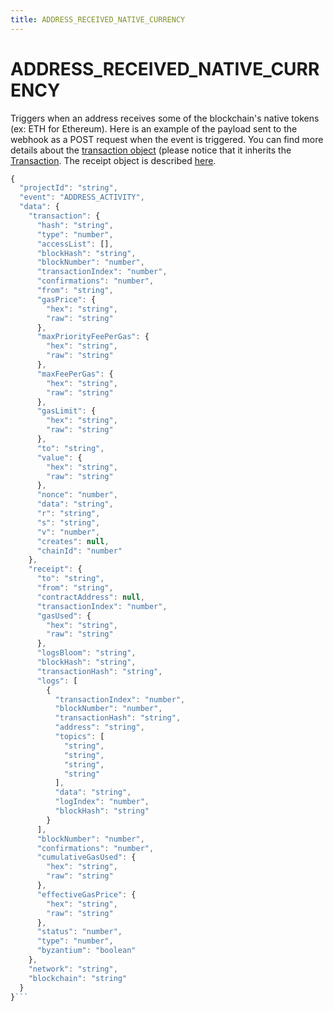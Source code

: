 ```yaml
---
title: ADDRESS_RECEIVED_NATIVE_CURRENCY
---
```


# ADDRESS_RECEIVED_NATIVE_CURRENCY

Triggers when an address receives some of the blockchain's native tokens (ex: ETH for Ethereum).
Here is an example of the payload sent to the webhook as a POST request when the event is triggered.
You can find more details about the [transaction object](https://docs.ethers.io/v5/api/providers/types/#providers-TransactionResponse) (please notice that it inherits the [Transaction](https://docs.ethers.io/v5/api/utils/transactions/#Transaction).
The receipt object is described [here](https://docs.ethers.io/v5/api/providers/types/#providers-TransactionReceipt).

```jsx
{
  "projectId": "string",
  "event": "ADDRESS_ACTIVITY",
  "data": {
    "transaction": {
      "hash": "string",
      "type": "number",
      "accessList": [],
      "blockHash": "string",
      "blockNumber": "number",
      "transactionIndex": "number",
      "confirmations": "number",
      "from": "string",
      "gasPrice": {
        "hex": "string",
        "raw": "string"
      },
      "maxPriorityFeePerGas": {
        "hex": "string",
        "raw": "string"
      },
      "maxFeePerGas": {
        "hex": "string",
        "raw": "string"
      },
      "gasLimit": {
        "hex": "string",
        "raw": "string"
      },
      "to": "string",
      "value": {
        "hex": "string",
        "raw": "string"
      },
      "nonce": "number",
      "data": "string",
      "r": "string",
      "s": "string",
      "v": "number",
      "creates": null,
      "chainId": "number"
    },
    "receipt": {
      "to": "string",
      "from": "string",
      "contractAddress": null,
      "transactionIndex": "number",
      "gasUsed": {
        "hex": "string",
        "raw": "string"
      },
      "logsBloom": "string",
      "blockHash": "string",
      "transactionHash": "string",
      "logs": [
        {
          "transactionIndex": "number",
          "blockNumber": "number",
          "transactionHash": "string",
          "address": "string",
          "topics": [
            "string",
            "string",
            "string",
            "string"
          ],
          "data": "string",
          "logIndex": "number",
          "blockHash": "string"
        }
      ],
      "blockNumber": "number",
      "confirmations": "number",
      "cumulativeGasUsed": {
        "hex": "string",
        "raw": "string"
      },
      "effectiveGasPrice": {
        "hex": "string",
        "raw": "string"
      },
      "status": "number",
      "type": "number",
      "byzantium": "boolean"
    },
    "network": "string",
    "blockchain": "string"
  }
}```
